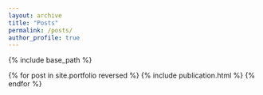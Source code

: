 ```yaml
---
layout: archive
title: "Posts"
permalink: /posts/
author_profile: true
---
```



{% include base_path %}

{% for post in site.portfolio reversed %}
  {% include publication.html %}
{% endfor %}

